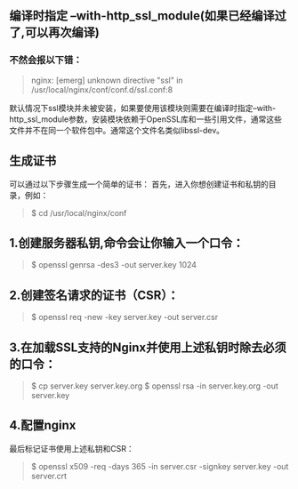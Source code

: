 ## 编译时指定 –with-http_ssl_module(如果已经编译过了,可以再次编译)

### 不然会报以下错：
> nginx: [emerg] unknown directive "ssl" in /usr/local/nginx/conf/conf.d/ssl.conf:8
     
默认情况下ssl模块并未被安装，如果要使用该模块则需要在编译时指定–with-http_ssl_module参数，安装模块依赖于OpenSSL库和一些引用文件，通常这些文件并不在同一个软件包中。通常这个文件名类似libssl-dev。

## 生成证书
可以通过以下步骤生成一个简单的证书：
首先，进入你想创建证书和私钥的目录，例如：
> $ cd /usr/local/nginx/conf
## 1.创建服务器私钥,命令会让你输入一个口令：
> $ openssl genrsa -des3 -out server.key 1024

## 2.创建签名请求的证书（CSR）：
> $ openssl req -new -key server.key -out server.csr

## 3.在加载SSL支持的Nginx并使用上述私钥时除去必须的口令：

> $ cp server.key server.key.org
> $ openssl rsa -in server.key.org -out server.key

## 4.配置nginx
最后标记证书使用上述私钥和CSR：

> $ openssl x509 -req -days 365 -in server.csr -signkey server.key -out server.crt
